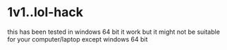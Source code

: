 # 1v1..lol-hack
this has been tested in windows 64 bit it work but it might not be suitable for your computer/laptop except windows 64 bit
